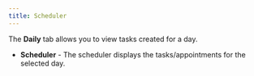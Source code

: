 ```yaml
---
title: Scheduler
---
```



The **Daily** tab allows you to  view tasks created for a day.

- **Scheduler** - The scheduler displays the  tasks/appointments for the selected day.

